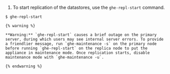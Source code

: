1. To start replication of the datastores, use the `ghe-repl-start` command.
  ```shell
  $ ghe-repl-start
  ```
    {% warning %}

    **Warning:** `ghe-repl-start` causes a brief outage on the primary server, during which users may see internal server errors. To provide a friendlier message, run `ghe-maintenance -s` on the primary node before running `ghe-repl-start` on the replica node to put the appliance in maintenance mode. Once replication starts, disable maintenance mode with `ghe-maintenance -u`.

    {% endwarning %}
